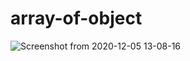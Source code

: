 # array-of-object

![Screenshot from 2020-12-05 13-08-16](https://user-images.githubusercontent.com/73570799/101234531-101d9f00-36fb-11eb-949e-f5ef13844638.png)
